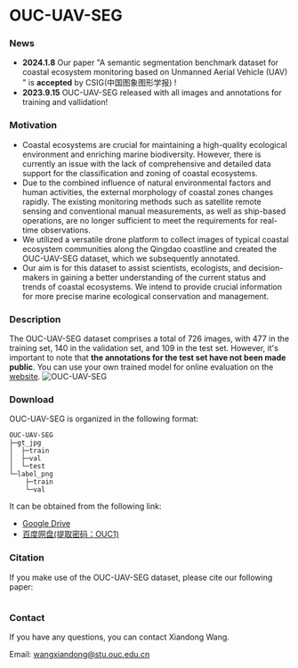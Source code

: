 # OUC-UAV-SEG

### News
- **2024.1.8** Our paper "A semantic segmentation benchmark dataset for coastal ecosystem monitoring based on Unmanned Aerial Vehicle (UAV) " is **accepted** by CSIG(中国图象图形学报)  !
- **2023.9.15** OUC-UAV-SEG released with all images and annotations for training and vallidation!
### Motivation
- Coastal ecosystems are crucial for maintaining a high-quality ecological environment and enriching marine biodiversity. However, there is currently an issue with the lack of comprehensive and detailed data support for the classification and zoning of coastal ecosystems.
- Due to the combined influence of natural environmental factors and human activities, the external morphology of coastal zones changes rapidly. The existing monitoring methods such as satellite remote sensing and conventional manual measurements, as well as ship-based operations, are no longer sufficient to meet the requirements for real-time observations.
- We utilized a versatile drone platform to collect images of typical coastal ecosystem communities along the Qingdao coastline and created the OUC-UAV-SEG dataset, which we subsequently annotated.
- Our aim is for this dataset to assist scientists, ecologists, and decision-makers in gaining a better understanding of the current status and trends of coastal ecosystems. We intend to provide crucial information for more precise marine ecological conservation and management.

### Description
The OUC-UAV-SEG dataset comprises a total of 726 images, with 477 in the training set, 140 in the validation set, and 109 in the test set. However, it's important to note that **the annotations for the test set have not been made public**. You can use your own trained model for online evaluation on the [website](http://www.cvlab-ouc.cn/#/index).
![OUC-UAV-SEG](OUC.png)
### Download
OUC-UAV-SEG is organized in the following format:
```
OUC-UAV-SEG
├─gt_jpg
│  ├─train
│  ├─val
│  └─test
└─label_png
    ├─train
    └─val
```
It can be obtained from the following link:
- [Google Drive](https://drive.google.com/file/d/17ebUnIegQxWGeOyr-JeBraqJCkHJJTM3/view?usp=sharing)
- [百度网盘(提取密码：OUC1)](https://pan.baidu.com/s/1FnZEuSD4MLsd6-efB2G8vQ)


### Citation
If you make use of the OUC-UAV-SEG dataset, please cite our following paper:
```

```

### Contact
If you have any questions, you can contact Xiandong Wang. 

Email: wangxiandong@stu.ouc.edu.cn
